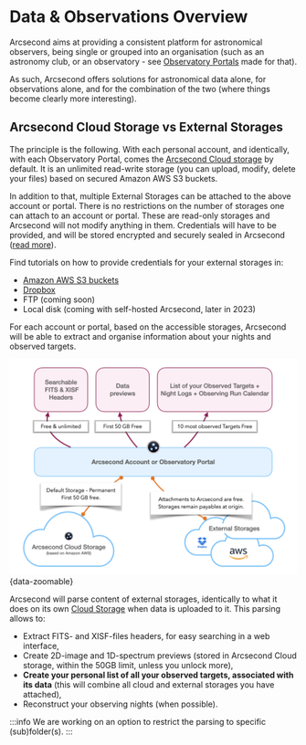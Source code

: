 Data & Observations Overview
===

Arcsecond aims at providing a consistent platform for astronomical observers, being single or grouped into an
organisation (such as an astronomy club, or an observatory - see [Observatory Portals](/portals/) made for that).

As such, Arcsecond offers solutions for astronomical data alone, for observations alone, and for the combination of
the two (where things become clearly more interesting).

Arcsecond Cloud Storage vs External Storages
---

The principle is the following. With each personal account, and identically, with each Observatory Portal, comes the
[Arcsecond Cloud storage](./cloud-storage.md) by default. It is an unlimited read-write storage (you can upload, modify,
delete your files) based on secured Amazon AWS S3 buckets.

In addition to that, multiple External Storages can be attached to the above account or portal. There is no restrictions
on the number of storages one can attach to an account or portal. These are read-only storages and Arcsecond will not
modify anything in them. Credentials will have to be provided, and will be stored encrypted and securely sealed in
Arcsecond ([read more](./credentials-security.md)).

Find tutorials on how to provide credentials for your external storages in:

* [Amazon AWS S3 buckets](./external-storage-aws.md)
* [Dropbox](./external-storage-dropbox.md)
* FTP (coming soon)
* Local disk (coming with self-hosted Arcsecond, later in 2023)

For each account or portal, based on the accessible storages, Arcsecond will be able to extract and organise information
about your nights and observed targets.

![Overview of Observations & Data](/images/observations-data-overview.png){data-zoomable}

Arcsecond will parse content of external storages, identically to what it does on its
own [Cloud Storage](/observations/cloud-storage) when data is uploaded to it. This parsing allows to:

* Extract FITS- and XISF-files headers, for easy searching in a web interface,
* Create 2D-image and 1D-spectrum previews (stored in Arcsecond Cloud storage, within the 50GB limit, unless you unlock
  more),
* **Create your personal list of all your observed targets, associated with its data** (this will combine all cloud and
  external storages you have attached),
* Reconstruct your observing nights (when possible).

:::info
We are working on an option to restrict the parsing to specific (sub)folder(s).
:::

